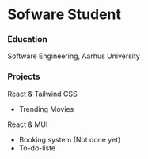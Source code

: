 #  Sofware Student

### Education
Software Engineering, Aarhus University

### Projects
React & Tailwind CSS
- Trending Movies

React & MUI
- Booking system (Not done yet)
- To-do-liste

